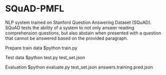 # SQuAD-PMFL
NLP system trained on Stanford Question Answering Dataset (SQuAD). SQuAD tests the ability of a system to not only answer reading comprehension questions, but also abstain when presented with a question that cannot be answered based on the provided paragraph.


Prepare train data
$python train.py

Test data
$python test.py test_set.json

Evaluation
$python evaluate.py test_set.json answers.training.pred.json

